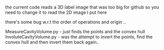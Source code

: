 

the current code reads a 3D label image that was too big for github
so you need to change it to read the 2D image I put here

there's some bug w.r.t the order of operations and origin ..

MeasureCavityVolume.py - just finds the points and the convex hull
InvoluteCavityVolume.py - was the attempt to invert the points, find the convex hull and then invert them back again..